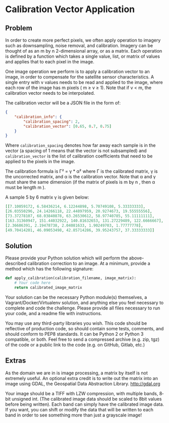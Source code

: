 # Calibration Vector Application

## Problem

In order to create more perfect pixels, we often apply operation to imagery such as
downsampling, noise removal, and calibration. Imagery can be thought of as an m by n
2­-dimensional array, or as a matrix. Each operation is defined by a function which takes a single
value, list, or matrix of values and applies that to each pixel in the image.

One image operation we perform is to apply a calibration vector to an image, in order to
compensate for the satellite sensor characteristics. A single entry with v values needs to be read
and applied to the image, where each row of the image has m pixels ( m ≥ v ≥ 1). Note that if v <
m, the calibration vector needs to be interpolated.

The calibration vector will be a JSON file in the form of:

```json
{
    "calibration_info": {
        "calibration_spacing": 2,
        "calibration_vector": [0.65, 0.7, 0.75]
    }
}
```

Where ```calibration_spacing``` denotes how far away each sample is in the vector (a spacing
of 1 means that the vector is not sub­sampled) and ```calibration_vector``` is the list of
calibration coefficients that need to be applied to the pixels in the image.

The calibration formula is Γ² = γ * α² where Γ is the calibrated matrix, γ is the uncorrected
matrix, and α is the calibration vector. Note that α and γ must share the same dimension (if the
matrix of pixels is m by n , then α must be length m ).

A sample 5 by 6 matrix γ is given below:
```json
[[7.10059172, 6.58436214, 6.12244898, 5.70749108, 5.33333333],
[26.03550296, 24.14266118, 22.44897959, 20.9274673, 19.55555556],
[73.37278107, 68.03840878, 63.26530612, 58.97740785, 55.11111111],
[163.31360947, 151.44032922, 140.81632653, 131.27229489, 122.6666667],
[2.36686391, 2.19478738, 2.04081633, 1.90249703, 1.77777778],
[49.70414201, 46.09053498, 42.85714286, 39.95243757, 37.33333333]]
```

## Solution

Please provide your Python solution which will perform the above-described calibration
correction to an image. At a minimum, provide a method which has the following signature:
```python
def apply_calibration(calibration_filename, image_matrix):
    # Your code here
    return calibrated_image_matrix
```

Your solution can be the necessary Python module(s) themselves, a Vagrant/Docker/Virtualenv
solution, and anything else you feel necessary to complete and code the challenge. Please
provide all files necessary to run your code, and a readme file with instructions.

You may use any third-party libraries you wish. This code should be reflective of production
code, so should contain some tests, comments, and should conform to PEP8 standards. It can
be Python 2 or Python 3 compatible, or both. Feel free to send a compressed archive (e.g. zip,
tgz) of the code or a public link to the code (e.g. on GitHub, Gitlab, etc.)

## Extras
As the domain we are in is image processing, a matrix by itself is not extremely useful. An
optional extra credit is to write out the matrix into an image using GDAL, the Geospatial Data
Abstraction Library. http://gdal.org

Your image should be a TIFF with LZW compression, with multiple bands, 8­bit unsigned int.
(The calibrated image data should be scaled to 8­bit values before being written). Each band
can simply have the calibrated image data. If you want, you can shift or modify the data that will
be written to each band in order to see something more than just a grayscale image!
